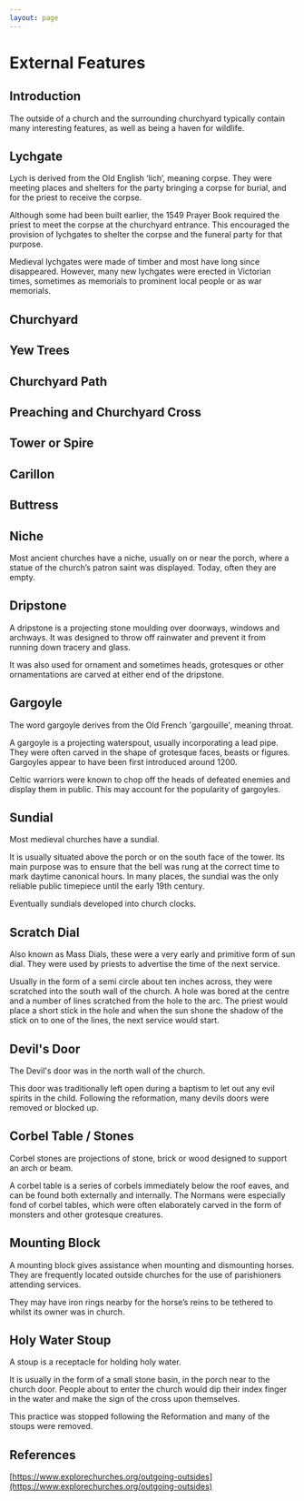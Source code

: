 ```yaml
---
layout: page
---
```


# External Features

## Introduction

The outside of a church and the surrounding churchyard typically contain many interesting features, as well as being a haven for wildlife.

## Lychgate

Lych is derived from the Old English ‘lich’, meaning corpse. They were meeting places and shelters for the party bringing a corpse for burial, and for the priest to receive the corpse.

Although some had been built earlier, the 1549 Prayer Book required the priest to meet the corpse at the churchyard entrance. This encouraged the provision of lychgates to shelter the corpse and the funeral party for that purpose.

Medieval lychgates were made of timber and most have long since disappeared. However, many new lychgates were erected in Victorian times, sometimes as memorials to prominent local people or as war memorials.

## Churchyard 

## Yew Trees

## Churchyard Path

## Preaching and Churchyard Cross

## Tower or Spire

## Carillon

## Buttress

## Niche

Most ancient churches have a niche, usually on or near the porch, where a statue of the church’s patron saint was displayed. Today, often they are empty.

## Dripstone

A dripstone is a projecting stone moulding over doorways, windows and archways. It was designed to throw off rainwater and prevent it from running down tracery and glass. 

It was also used for ornament and sometimes heads, grotesques or other ornamentations are carved at either end of the dripstone.

## Gargoyle

The word gargoyle derives from the Old French 'gargouille', meaning throat.

A gargoyle is a projecting waterspout, usually incorporating a lead pipe. They were often carved in the shape of grotesque faces, beasts or figures. Gargoyles appear to have been first introduced around 1200. 

Celtic warriors were known to chop off the heads of defeated enemies and display them in public. This may account for the popularity of gargoyles.

## Sundial

Most medieval churches have a sundial.

It is usually situated above the porch or on the south face of the tower. Its main purpose was to ensure that the bell was rung at the correct time to mark daytime canonical hours. In many places, the sundial was the only reliable public timepiece until the early 19th century.

Eventually sundials developed into church clocks.

## Scratch Dial

Also known as Mass Dials, these were a very early and primitive form of sun dial. They were used by priests to advertise the time of the next service.

Usually in the form of a semi circle about ten inches across, they were scratched into the south wall of the church. A hole was bored at the centre and a number of lines scratched from the hole to the arc. The priest would place a short stick in the hole and when the sun shone the shadow of the stick on to one of the lines, the next service would start.

## Devil's Door

The Devil's door was in the north wall of the church.

This door was traditionally left open during a baptism to let out any evil spirits in the child. Following the reformation, many devils doors were removed or blocked up.

## Corbel Table / Stones

Corbel stones are projections of stone, brick or wood designed to support an arch or beam.

A corbel table is a series of corbels immediately below the roof eaves, and can be found both externally and internally. The Normans were especially fond of corbel tables, which were often elaborately carved in the form of monsters and other grotesque creatures.

## Mounting Block

A mounting block gives assistance when mounting and dismounting horses. They are frequently located outside churches for the use of parishioners attending services.

They may have iron rings nearby for the horse’s reins to be tethered to whilst its owner was in church.

## Holy Water Stoup

A stoup is a receptacle for holding holy water.

It is usually in the form of a small stone basin, in the porch near to the church door. People about to enter the church would dip their index finger in the water and make the sign of the cross upon themselves.

This practice was stopped following the Reformation and many of the stoups were removed.

## References

[https://www.explorechurches.org/outgoing-outsides](https://www.explorechurches.org/outgoing-outsides)